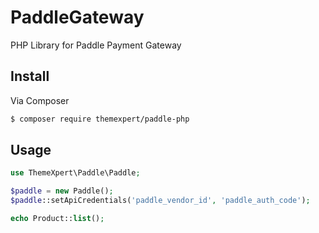 # PaddleGateway

PHP Library for Paddle Payment Gateway

## Install

Via Composer

``` bash
$ composer require themexpert/paddle-php
```

## Usage

``` php
use ThemeXpert\Paddle\Paddle; 

$paddle = new Paddle();
$paddle::setApiCredentials('paddle_vendor_id', 'paddle_auth_code');

echo Product::list();
```
